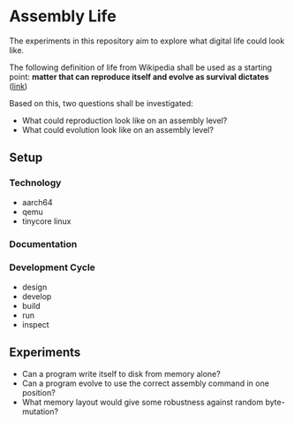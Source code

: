 # Assembly Life

The experiments in this repository aim to explore what digital life could look like.

The following definition of life from Wikipedia shall be used as a starting point:
**matter that can reproduce itself and evolve as survival dictates** ([link](https://en.wikipedia.org/wiki/Life#Definitions))

Based on this, two questions shall be investigated:
* What could reproduction look like on an assembly level?
* What could evolution look like on an assembly level?


## Setup

### Technology

* aarch64
* qemu
* tinycore linux

### Documentation

### Development Cycle

* design
* develop
* build
* run
* inspect


## Experiments

* Can a program write itself to disk from memory alone?
* Can a program evolve to use the correct assembly command in one position?
* What memory layout would give some robustness against random byte-mutation?

